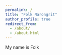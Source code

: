 ```yaml
---
permalink: /
title: "Folk Narongrit"
author_profile: true
redirect_from: 
  - /about/
  - /about.html
---
```


My name is Folk
